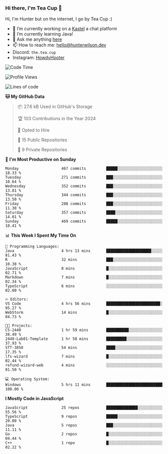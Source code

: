 ### Hi there, I'm Tea Cup 👋 

Hi, I'm Hunter but on the internet, I go by Tea Cup :)

- 🔭 I’m currently working on a [Kastel](https://github.com/KastelApp) a chat platform
- 🌱 I’m currently learning Java!
- 💬 Ask me anything [here](https://github.com/TheTeaCup/TheTeaCup/issues)
- 📫 How to reach me: [hello@hunterwilson.dev](mailto:hello@hunterwilson.dev)
- Discord: `the.tea.cup`
- Instagram: [HowdyHooter](https://instagram.com/HowdyHooter)

<!--START_SECTION:waka-->
![Code Time](http://img.shields.io/badge/Code%20Time-457%20hrs%2022%20mins-blue)

![Profile Views](http://img.shields.io/badge/Profile%20Views-4-blue)

![Lines of code](https://img.shields.io/badge/From%20Hello%20World%20I%27ve%20Written-891.1%20thousand%20lines%20of%20code-blue)

**🐱 My GitHub Data** 

> 📦 27.6 kB Used in GitHub's Storage 
 > 
> 🏆 103 Contributions in the Year 2024
 > 
> 💼 Opted to Hire
 > 
> 📜 15 Public Repositories 
 > 
> 🔑 9 Private Repositories 
 > 
📅 **I'm Most Productive on Sunday** 

```text
Monday                   467 commits         █████░░░░░░░░░░░░░░░░░░░░   18.33 % 
Tuesday                  271 commits         ███░░░░░░░░░░░░░░░░░░░░░░   10.64 % 
Wednesday                352 commits         ███░░░░░░░░░░░░░░░░░░░░░░   13.81 % 
Thursday                 344 commits         ███░░░░░░░░░░░░░░░░░░░░░░   13.50 % 
Friday                   288 commits         ███░░░░░░░░░░░░░░░░░░░░░░   11.30 % 
Saturday                 357 commits         ████░░░░░░░░░░░░░░░░░░░░░   14.01 % 
Sunday                   469 commits         █████░░░░░░░░░░░░░░░░░░░░   18.41 % 
```


📊 **This Week I Spent My Time On** 

```text
💬 Programming Languages: 
Java                     4 hrs 13 mins       ████████████████████░░░░░   81.43 % 
R                        32 mins             ███░░░░░░░░░░░░░░░░░░░░░░   10.38 % 
JavaScript               8 mins              █░░░░░░░░░░░░░░░░░░░░░░░░   02.71 % 
Markdown                 7 mins              █░░░░░░░░░░░░░░░░░░░░░░░░   02.34 % 
TypeScript               6 mins              ░░░░░░░░░░░░░░░░░░░░░░░░░   02.00 % 

🔥 Editors: 
VS Code                  4 hrs 56 mins       ████████████████████████░   95.27 % 
WebStorm                 14 mins             █░░░░░░░░░░░░░░░░░░░░░░░░   04.73 % 

🐱‍💻 Projects: 
CS-2440                  1 hr 59 mins        ██████████░░░░░░░░░░░░░░░   38.49 % 
2440-Lab01-Template      1 hr 58 mins        █████████░░░░░░░░░░░░░░░░   37.93 % 
STT-3850                 54 mins             ████░░░░░░░░░░░░░░░░░░░░░   17.35 % 
lfs-wizard               7 mins              █░░░░░░░░░░░░░░░░░░░░░░░░   02.44 % 
refund-wizard-web        4 mins              ░░░░░░░░░░░░░░░░░░░░░░░░░   01.50 % 

💻 Operating System: 
Windows                  5 hrs 11 mins       █████████████████████████   100.00 % 
```

**I Mostly Code in JavaScript** 

```text
JavaScript               25 repos            ██████████████░░░░░░░░░░░   55.56 % 
TypeScript               9 repos             █████░░░░░░░░░░░░░░░░░░░░   20.00 % 
Java                     5 repos             ███░░░░░░░░░░░░░░░░░░░░░░   11.11 % 
Go                       2 repos             █░░░░░░░░░░░░░░░░░░░░░░░░   04.44 % 
C++                      1 repo              █░░░░░░░░░░░░░░░░░░░░░░░░   02.22 % 
```




<!--END_SECTION:waka-->
